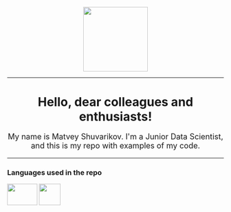 <p></p>
<div id="header" align="center">
<img src="https://functionup.org/wp-content/uploads/2023/02/DataScientist_FeatureImage-1024x683-1.png" width="150"/>
</div>
<hr/>
<h1 style="text-align: center">Hello, dear colleagues and enthusiasts!</h1>
<p style="font-size: 18px; text-align: center">My name is Matvey Shuvarikov. I'm a Junior Data Scientist, and this is my repo with examples of my code.
</p>
<hr/>
<h3>Languages used in the repo</h3>
<div class="image-container">
    <img src="https://splunkable.com/wp-content/uploads/2023/03/Python-Symbol-300x169.png" width="70" height="50"/>
    <img src="https://upload.wikimedia.org/wikipedia/commons/thumb/1/1b/R_logo.svg/1024px-R_logo.svg.png" width="50" height="50"/>
</div>


